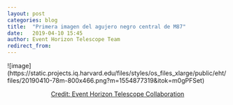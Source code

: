 ```yaml
---
layout: post
categories: blog
title:  "Primera imagen del agujero negro central de M87"
date:   2019-04-10 15:45
author: Event Horizon Telescope Team
redirect_from:
---
```

<div>
  ![image](https://static.projects.iq.harvard.edu/files/styles/os_files_xlarge/public/eht/files/20190410-78m-800x466.png?m=1554877319&itok=m0gPFSet)

  <p style="text-align: center"><a href="https://eventhorizontelescope.org/">Credit: Event Horizon Telescope Collaboration</a></p>
</div>
